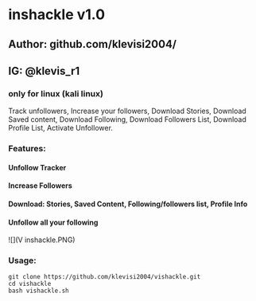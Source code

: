 # inshackle v1.0
## Author: github.com/klevisi2004/
## IG: @klevis_r1
### only for linux (kali linux)

Track unfollowers, Increase your followers, Download Stories, Download Saved content, Download Following, Download Followers List, 
Download Profile List, Activate Unfollower.

### Features:
#### Unfollow Tracker
#### Increase Followers
#### Download: Stories, Saved Content, Following/followers list, Profile Info
#### Unfollow all your following

![](V inshackle.PNG)

### Usage:
```
git clone https://github.com/klevisi2004/vishackle.git
cd vishackle
bash vishackle.sh
```
